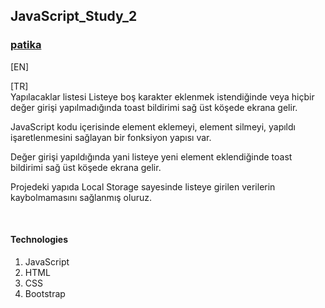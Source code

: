 ## JavaScript_Study_2

### [patika](https://academy.patika.dev/tr/profile)
[EN] <br>



[TR] <br>
Yapılacaklar listesi
Listeye boş karakter eklenmek istendiğinde veya hiçbir değer girişi yapılmadığında toast bildirimi sağ üst köşede ekrana gelir.

JavaScript kodu içerisinde element eklemeyi, element silmeyi, yapıldı işaretlenmesini sağlayan bir fonksiyon yapısı var.

Değer girişi yapıldığında yani listeye yeni element eklendiğinde toast bildirimi sağ üst köşede ekrana gelir. 


Projedeki yapıda Local Storage sayesinde listeye girilen verilerin kaybolmamasını sağlanmış oluruz.

<br>

#### Technologies
1. JavaScript
1. HTML
1. CSS
1. Bootstrap

